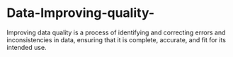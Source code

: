 # Data-Improving-quality-
Improving data quality is a process of identifying and correcting errors and inconsistencies in data, ensuring that it is complete, accurate, and fit for its intended use.
